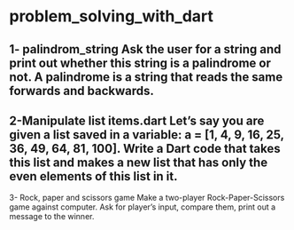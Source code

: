 # problem_solving_with_dart
1- palindrom_string 
Ask the user for a string and print out whether this string is a palindrome or not.
A palindrome is a string that reads the same forwards and backwards.
--------------------------------------------------
2-Manipulate list items.dart
Let’s say you are given a list saved in a variable:
a = [1, 4, 9, 16, 25, 36, 49, 64, 81, 100]. 
Write a Dart code that takes this list and makes a new list that has only the even elements of this list in it.
-------------------------------------------------
3- Rock, paper and scissors game
Make a two-player Rock-Paper-Scissors game against computer.
Ask for player’s input, compare them, print out a message to the winner.
